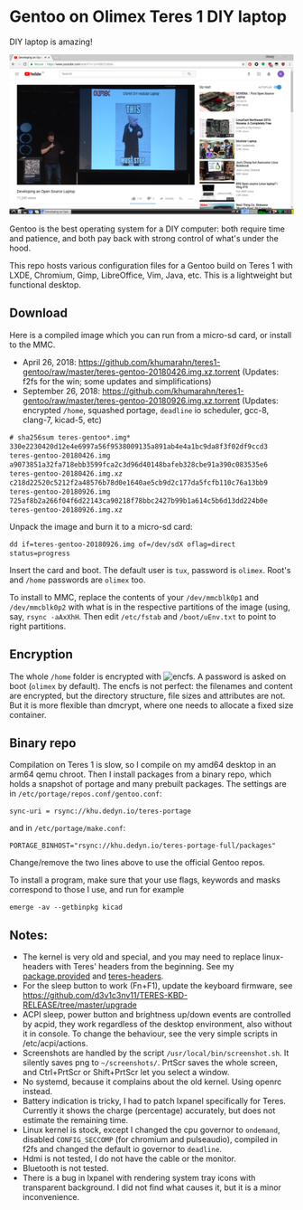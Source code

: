 # Gentoo on Olimex Teres 1 DIY laptop

DIY laptop is amazing!

![This must stop!](https://raw.githubusercontent.com/khumarahn/teres1-gentoo/master/screen.1.png)

Gentoo is the best operating system for a DIY computer: both require time and patience, and both pay back with strong control of what's under the hood.

This repo hosts various configuration files for a Gentoo build on Teres 1 with LXDE, Chromium, Gimp, LibreOffice, Vim, Java, etc. This is a lightweight but functional desktop.

## Download
Here is a compiled image which you can run from a micro-sd card, or install to the MMC.
* April 26, 2018: https://github.com/khumarahn/teres1-gentoo/raw/master/teres-gentoo-20180426.img.xz.torrent (Updates: f2fs for the win; some updates and simplifications) 
* September 26, 2018: https://github.com/khumarahn/teres1-gentoo/raw/master/teres-gentoo-20180926.img.xz.torrent (Updates: encrypted `/home`, squashed portage, `deadline` io scheduler, gcc-8, clang-7, kicad-5, etc)
```
# sha256sum teres-gentoo*.img*
330e2230420d12e4e6997a56f9538009135a891ab4e4a1bc9da8f3f02df9ccd3  teres-gentoo-20180426.img
a9073851a32fa718ebb3599fca2c3d96d40148bafeb328cbe91a390c083535e6  teres-gentoo-20180426.img.xz
c218d22520c5212f2a48576b78d0e1640ae5cb9d2c177da5fcfb110c76a13bb9  teres-gentoo-20180926.img
725af8b2a266f04f6d22143ca90218f78bbc2427b99b1a614c5b6d13dd224b0e  teres-gentoo-20180926.img.xz
```

Unpack the image and burn it to a micro-sd card:
```
dd if=teres-gentoo-20180926.img of=/dev/sdX oflag=direct status=progress
```
Insert the card and boot. The default user is `tux`, password is `olimex`. Root's and `/home` passwords are `olimex` too.

To install to MMC, replace the contents of your `/dev/mmcblk0p1` and `/dev/mmcblk0p2` with what is in the respective partitions of the image (using, say, `rsync -aAxXhH`. Then edit `/etc/fstab` and `/boot/uEnv.txt` to point to right partitions.

## Encryption
The whole `/home` folder is encrypted with ![encfs](https://github.com/vgough/encfs). A password is asked on boot (`olimex` by default). The encfs is not perfect: the filenames and content are encrypted, but the directory structure, file sizes and attributes are not. But it is more flexible than dmcrypt, where one needs to allocate a fixed size container.

## Binary repo
Compilation on Teres 1 is slow, so I compile on my amd64 desktop in an arm64 qemu chroot. Then I install packages from a binary repo, which holds a snapshot of portage and many prebuilt packages. The settings are in `/etc/portage/repos.conf/gentoo.conf`:
```
sync-uri = rsync://khu.dedyn.io/teres-portage
```
and in `/etc/portage/make.conf`:
```
PORTAGE_BINHOST="rsync://khu.dedyn.io/teres-portage-full/packages"
```
Change/remove the two lines above to use the official Gentoo repos.

To install a program, make sure that your use flags, keywords and masks correspond to those I use, and run for example
```
emerge -av --getbinpkg kicad
```

## Notes:
* The kernel is very old and special, and you may need to replace linux-headers with Teres' headers from the beginning. See my [package.provided](https://github.com/khumarahn/teres1-gentoo/blob/master/etc/portage/profile/package.provided) and [teres-headers](https://github.com/khumarahn/teres1-gentoo/tree/master/usr/local/portage/sys-kernel/teres-headers).
* For the sleep button to work (Fn+F1), update the keyboard firmware, see https://github.com/d3v1c3nv11/TERES-KBD-RELEASE/tree/master/upgrade
* ACPI sleep, power button and brightness up/down events are controlled by acpid, they work regardless of the desktop environment, also without it in console. To change the behaviour, see the very simple scripts in /etc/acpi/actions.
* Screenshots are handled by the script `/usr/local/bin/screenshot.sh`. It silently saves png to `~/screenshots/`. PrtScr saves the whole screen, and Ctrl+PrtScr or Shift+PrtScr let you select a window.
* No systemd, because it complains about the old kernel. Using openrc instead.
* Battery indication is tricky, I had to patch lxpanel specifically for Teres. Currently it shows the charge (percentage) accurately, but does not estimate the remaining time.
* Linux kernel is stock, except I changed the cpu governor to `ondemand`, disabled `CONFIG_SECCOMP` (for chromium and pulseaudio), compiled in f2fs and changed the default io governor to `deadline`.
* Hdmi is not tested, I do not have the cable or the monitor.
* Bluetooth is not tested.
* There is a bug in lxpanel with rendering system tray icons with transparent background. I did not find what causes it, but it is a minor inconvenience.

